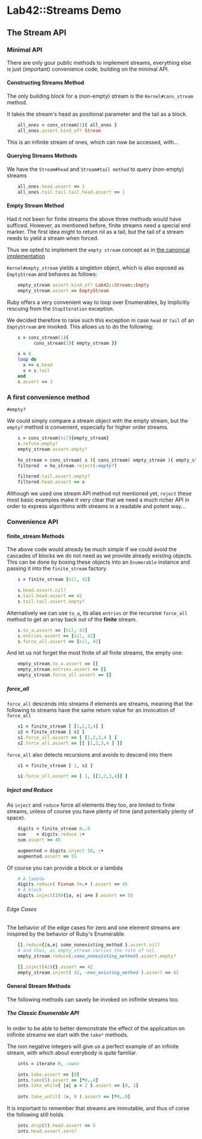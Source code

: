 # Lab42::Streams Demo

## The Stream API

### Minimal API

There are only gour public methods to implement streams, everything else is just (important)
convenience code, building on the minimal API.

#### Constructing Streams Method

The only building block for a (non-empty) stream is the `Kernel#cons_stream` method.

It takes the stream's head as positional parameter and the tail as a block.

```ruby
    all_ones = cons_stream(1){ all_ones }
    all_ones.assert.kind_of? Stream
```

This is an infinite stream of ones, which can now be accessed, with...


#### Querying Streams Methods

We have the `Stream#head` and `Stream#tail method` to query (non-empty) streams

```ruby
    all_ones.head.assert == 1
    all_ones.tail.tail.tail.head.assert == 1
```

#### Empty Stream Method

Had it not been for finite streams the above three methods would have sufficed. However, as mentioned before,
finite streams need a special end marker. The first idea might to return nil as a tail, but the tail of a stream
needs to yield a stream when forced.

Thus we opted to implement the `empty stream` concept as in [the canonical implementation](http://ocw.mit.edu/courses/electrical-engineering-and-computer-science/6-001-structure-and-interpretation-of-computer-programs-spring-2005/video-lectures/6a-streams-part-1/)

`Kernel#empty_stream` yields a singleton object, which is also exposed as `EmptyStream` and behaves as follows:

```ruby
    empty_stream.assert.kind_of? Lab42::Stream::Empty
    empty_stream.assert == EmptyStream
```

Ruby offers a very convenient way to loop over Enumerables, by implicitly rescuing from the `StopIteration` exception.

We decided therefore to raise such this exception in case `head` or `tail` of an `EmptyStream` are invoked. This allows us
to do the following:

```ruby
    s = cons_stream(1){
          cons_stream(2){ empty_stream }}

    x = 0
    loop do
      x += s.head
      s = s.tail
    end
    x.assert == 3
```

### A first convenience method

`#empty?`

We could simply compare a stream object with the empty stream, but the `empty?` method is convenient, especially for
higher order streams.

```ruby
    s = cons_stream(nil){empty_stream}
    s.refute.empty?
    empty_stream.assert.empty?

    ho_stream = cons_stream( s ){ cons_stream( empty_stream ){ empty_stream } }
    filtered  = ho_stream.reject(:empty?)

    filtered.tail.assert.empty?
    filtered.head.assert == s
```

Although we used one stream API method not mentioned yet, `reject` these most basic examples make
it very clear that we need a much richer API in order to express algorithms with streams in a readable
and potent way...

### Convenience API

#### finite_stream Methods

The above code would already be much simple if we could avoid the cascades of blocks we do not need
as we provide already existing objects. This can be done by boxing these objects into an `Enumerable` instance
and passing it into the `finite_stream` factory.

```ruby
    s = finite_stream [nil, 42]

    s.head.assert.nil?
    s.tail.head.assert == 42
    s.tail.tail.assert.empty?
```

Alternatively we can use `to_a`, its alias `entries` or the recursive `force_all`  method to get an array back out
of the **finite** stream.


```ruby
    s.to_a.assert == [nil, 42]
    s.entries.assert == [nil, 42]
    s.force_all.assert == [nil, 42]
```


And let us not forget the most finite of all finite streams, the empty one:

```ruby
    empty_stream.to_a.assert == []
    empty_stream.entries.assert == []
    empty_stream.force_all.assert == []
```


##### force_all

`force_all` descends into streams if elements are streams, meaning that the following to streams have the same return
value for an invocation of `force_all`

```ruby
    s1 = finite_stream [ [1,2,3,4] ]
    s2 = finite_stream [ s1 ]
    s1.force_all.assert == [ [1,2,3,4 ] ]
    s2.force_all.assert == [[ [1,2,3,4 ] ]]
```

`force_all` also detects recursions and avoids to descend into them

```ruby
    s1 = finite_stream [ 1, s1 ]

    s1.force_all.assert == [ 1, [[1,2,3,4]] ]
```

##### Inject and Reduce

As `inject` and `reduce` force all elements they too, are limited to finite streams, unless of course you have
plenty of time (and potentially plenty of space).

```ruby
    digits = finite_stream 0..9
    sum    = digits.reduce :+
    sum.assert == 45

    augmented = digits.inject 10, :+
    augmented.assert == 55
```

Of course you can provide a block or a lambda

```ruby
    # A lambda
    digits.reduce( Fixnum.fm.+ ).assert == 45
    # A block
    digits.inject(10){|a, e| a+e }.assert == 55
```

###### Edge Cases

The behavior of the edge cases for zero and one element streams are inispired by
the behavior of Ruby's Enumerable.

```ruby
    [].reduce{|a,e| some_nonexisting_method }.assert.nil?
    # and thus, as empty_stream carries the role of nil.
    empty_stream.reduce(:some_nonexisting_method).assert.empty?

    [].inject(42){}.assert == 42
    empty_stream.inject( 42, :non_existing_method ).assert == 42
```

#### General Stream Methods

The following methods can savely be invoked on inifinite streams too.

##### The Classic Enumerable API

In order to be able to better demonstrate the effect of the application on inifinite streams
we start with the `take*` methods.

The non negative integers will give us a perfect example of an infinite stream, with which
about everybody is quite familiar.

```ruby
    ints = iterate 0, :succ

    ints.take.assert == [0]
    ints.take(5).assert == [*0..4]
    ints.take_while{ |a| a < 2 }.assert == [0, 1]
   
    ints.take_until( :>, 9 ).assert == [*0..9]
```


It is important to remember that streams are immutable, and thus of corse the following still holds

```ruby
    ints.drop(5).head.assert == 5
    ints.head.assert.zero?
```


